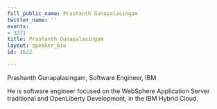 ```yaml
---
full_public_name: Prashanth Gunapalasingam
twitter_name: ''
events:
- 3271
title: Prashanth Gunapalasingam
layout: speaker_bio
id: 1622

---
```

Prashanth Gunapalasingam, Software Engineer, IBM

He is software engineer focused on the WebSphere Application Server traditional and OpenLiberty Development, in the IBM Hybrid Cloud.